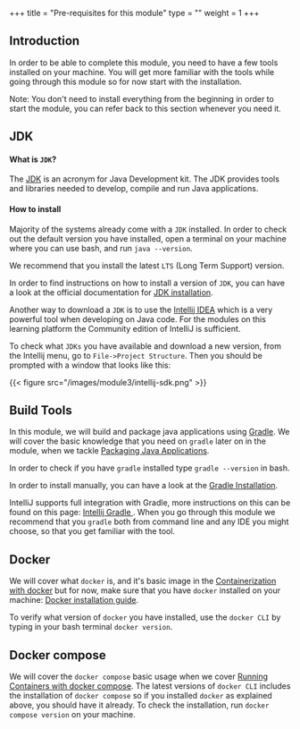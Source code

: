 +++
title = "Pre-requisites for this module"
type = ""
weight = 1
+++

## Introduction

In order to be able to complete this module, you need to have a few tools installed on your machine. 
You will get more familiar with the tools while going through this module so for now start with the installation.

Note: You don't need to install everything from the beginning in order to start the module, you can refer back to this section
whenever you need it.

## JDK 

#### What is `JDK`?

The [JDK](https://en.wikipedia.org/wiki/Java_Development_Kit) is an acronym for Java Development kit. 
The JDK provides tools and libraries needed to develop, compile and run Java applications. 

#### How to install

Majority of the systems already come with a `JDK` installed. In order to check out the default version you have installed, 
open a terminal on your machine where you can use bash, and run `java --version`.

We recommend that you install the latest `LTS` (Long Term Support) version.

In order to find instructions on how to install a version of `JDK`, you can have a look at the official documentation
for [JDK installation](https://docs.oracle.com/en/java/javase/22/install/overview-jdk-installation.html).

Another way to download a `JDK` is to use the [Intellij IDEA](https://www.jetbrains.com/idea/) which is a very powerful
tool when developing on Java code. 
For the modules on this learning platform the Community edition of IntelliJ is sufficient. 

To check what `JDKs` you have available and download a new version, from the Intellij menu, go to `File->Project Structure`.
Then you should be prompted with a window that looks like this:

{{< figure src="/images/module3/intellij-sdk.png" >}}

## Build Tools

In this module, we will build and package java applications using [Gradle](https://docs.gradle.org/current/userguide/getting_started_eng.html).
We will cover the basic knowledge that you need on `gradle` later on in the module, when we tackle [Packaging Java Applications](2-package-java-app).

In order to check if you have `gradle` installed type `gradle --version` in bash.

In order to install manually, you can have a look at the [Gradle Installation](https://gradle.org/install/).

IntelliJ supports full integration with Gradle, more instructions on this can be found on this page: [Intellij Gradle ](https://www.jetbrains.com/help/idea/gradle.html).
When you go through this module we recommend that you `gradle` both from command line and any IDE you might choose,
so that you get familiar with the tool. 

## Docker

We will cover what `docker` is, and it's basic image in the [Containerization with docker](3-containerization-with-docker)
but for now, make sure that you have `docker` installed on your machine: [Docker installation guide](https://docs.docker.com/engine/install/).

To verify what version of `docker` you have installed, use the `docker CLI` by typing in your bash terminal `docker version`.

## Docker compose

We will cover the `docker compose` basic usage when we cover [Running Containers with docker compose](4-running-containers-docker-compose).
The latest versions of `docker CLI` includes the installation of `docker compose` so if you installed `docker` as explained above, you should have it already. 
To check the installation, run `docker compose version` on your machine.

